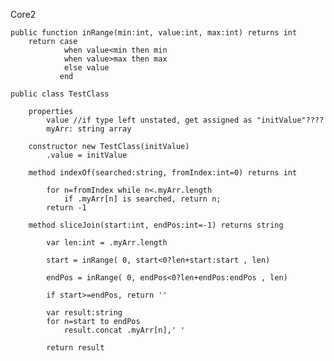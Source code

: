 Core2

    public function inRange(min:int, value:int, max:int) returns int
        return case 
                when value<min then min
                when value>max then max
                else value
               end

    public class TestClass

        properties
            value //if type left unstated, get assigned as "initValue"????
            myArr: string array

        constructor new TestClass(initValue)
            .value = initValue
            
        method indexOf(searched:string, fromIndex:int=0) returns int

            for n=fromIndex while n<.myArr.length
                if .myArr[n] is searched, return n;
            return -1
            
        method sliceJoin(start:int, endPos:int=-1) returns string

            var len:int = .myArr.length

            start = inRange( 0, start<0?len+start:start , len)

            endPos = inRange( 0, endPos<0?len+endPos:endPos , len)

            if start>=endPos, return ''

            var result:string
            for n=start to endPos 
                result.concat .myArr[n],' '

            return result


